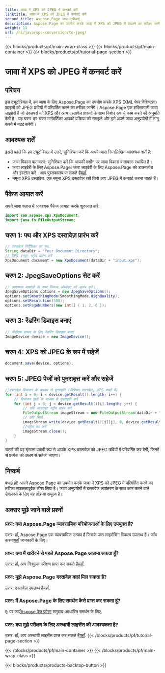 ```yaml
---
title: जावा में XPS को JPEG में कनवर्ट करें
linktitle: जावा में XPS को JPEG में कनवर्ट करें
second_title: Aspose.Page जावा एपीआई
description: Aspose.Page का उपयोग करके जावा में XPS को JPEG में बदलने का तरीका जानें। निर्बाध एकीकरण के लिए चरण-दर-चरण निर्देशों के साथ एक व्यापक मार्गदर्शिका।
weight: 11
url: /hi/java/xps-conversion/to-jpeg/
---
```


{{< blocks/products/pf/main-wrap-class >}}
{{< blocks/products/pf/main-container >}}
{{< blocks/products/pf/tutorial-page-section >}}

# जावा में XPS को JPEG में कनवर्ट करें

## परिचय
इस ट्यूटोरियल में, हम जावा के लिए Aspose.Page का उपयोग करके XPS (XML पेपर विशिष्टता) फ़ाइलों को JPEG छवियों में परिवर्तित करने का तरीका जानेंगे। Aspose.Page एक शक्तिशाली जावा लाइब्रेरी है जो डेवलपर्स को XPS और अन्य दस्तावेज़ प्रारूपों के साथ निर्बाध रूप से काम करने की अनुमति देती है। यह चरण-दर-चरण मार्गदर्शिका आपको प्रक्रिया को समझने और इसे अपने जावा अनुप्रयोगों में लागू करने में मदद करेगी।
## आवश्यक शर्तें
इससे पहले कि हम ट्यूटोरियल में उतरें, सुनिश्चित करें कि आपके पास निम्नलिखित आवश्यक शर्तें हैं:
- जावा विकास वातावरण: सुनिश्चित करें कि आपकी मशीन पर जावा विकास वातावरण स्थापित है।
-  जावा लाइब्रेरी के लिए Aspose.Page: जावा लाइब्रेरी के लिए Aspose.Page को डाउनलोड और इंस्टॉल करें। आप पुस्तकालय पा सकते हैं[यहाँ](https://releases.aspose.com/page/java/).
- नमूना XPS दस्तावेज़: एक नमूना XPS दस्तावेज़ रखें जिसे आप JPEG में कनवर्ट करना चाहते हैं।
## पैकेज आयात करें
अपने जावा क्लास में आवश्यक पैकेज आयात करके शुरुआत करें:
```java
import com.aspose.xps.XpsDocument;
import java.io.FileOutputStream;
```
## चरण 1: पथ और XPS दस्तावेज़ प्रारंभ करें
```java
// दस्तावेज़ निर्देशिका का पथ.
String dataDir = "Your Document Directory";
// XPS इनपुट स्ट्रीम प्रारंभ करें
XpsDocument document = new XpsDocument(dataDir + "input.xps");
```
## चरण 2: JpegSaveOptions सेट करें
```java
// आवश्यक मापदंडों के साथ विकल्प ऑब्जेक्ट को आरंभ करें।
JpegSaveOptions options = new JpegSaveOptions();
options.setSmoothingMode(SmoothingMode.HighQuality);
options.setResolution(300);
options.setPageNumbers(new int[] { 1, 2, 6 });
```
## चरण 3: रेंडरिंग डिवाइस बनाएं
```java
// पीडीएफ प्रारूप के लिए रेंडरिंग डिवाइस बनाएं
ImageDevice device = new ImageDevice();
```
## चरण 4: XPS को JPEG के रूप में सहेजें
```java
document.save(device, options);
```
## चरण 5: JPEG पेजों को पुनरावृत्त करें और सहेजें
```java
//दस्तावेज़ विभाजन के माध्यम से पुनरावृति (निश्चित दस्तावेज़, XPS शब्दों में)
for (int i = 0; i < device.getResult().length; i++) {
    // विभाजन पृष्ठों के माध्यम से पुनरावृति करें
    for (int j = 0; j < device.getResult()[i].length; j++) {
        // छवि आउटपुट स्ट्रीम प्रारंभ करें
        FileOutputStream imageStream = new FileOutputStream(dataDir + "XPStoJPEG" + "_" + (i + 1) + "_" + (j + 1) + ".jpeg");
        // छवि लिखें
        imageStream.write(device.getResult()[i][j], 0, device.getResult()[i][j].length);
        //स्ट्रीम बंद करें
        imageStream.close();
    }
}
```
चरणों की यह श्रृंखला प्रभावी रूप से आपके XPS दस्तावेज़ को JPEG छवियों में परिवर्तित कर देगी, जिनमें से प्रत्येक को अलग से सहेजा जाएगा।
## निष्कर्ष
बधाई हो! आपने Aspose.Page का उपयोग करके जावा में XPS को JPEG में परिवर्तित करने का तरीका सफलतापूर्वक सीख लिया है। जावा अनुप्रयोगों में दस्तावेज़ रूपांतरण के साथ काम करने वाले डेवलपर्स के लिए यह प्रक्रिया अमूल्य है।
## अक्सर पूछे जाने वाले प्रश्नों

### प्रश्न: क्या Aspose.Page व्यावसायिक परियोजनाओं के लिए उपयुक्त है?
 उत्तर: हाँ, Aspose.Page एक व्यावसायिक उत्पाद है जिसके पास लाइसेंसिंग विकल्प उपलब्ध हैं। जाँच करना[यहाँ](https://purchase.aspose.com/buy) जानकारी के लिए।
### प्रश्न: क्या मैं खरीदने से पहले Aspose.Page आज़मा सकता हूँ?
 उत्तर: हाँ, आप निःशुल्क परीक्षण प्राप्त कर सकते हैं[यहाँ](https://releases.aspose.com/).
### प्रश्न: मुझे Aspose.Page दस्तावेज़ कहां मिल सकता है?
 उत्तर: दस्तावेज़ उपलब्ध है[यहाँ](https://reference.aspose.com/page/java/).
### प्रश्न: मैं Aspose.Page के लिए समर्थन कैसे प्राप्त कर सकता हूं?
 ए: पर जाएँ[Aspose.पेज फोरम](https://forum.aspose.com/c/page/39) समुदाय-आधारित समर्थन के लिए.
### प्रश्न: क्या मुझे परीक्षण के लिए अस्थायी लाइसेंस की आवश्यकता है?
 उत्तर: हाँ, आप अस्थायी लाइसेंस प्राप्त कर सकते हैं[यहाँ](https://purchase.aspose.com/temporary-license/).
{{< /blocks/products/pf/tutorial-page-section >}}

{{< /blocks/products/pf/main-container >}}
{{< /blocks/products/pf/main-wrap-class >}}

{{< blocks/products/products-backtop-button >}}
